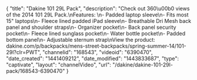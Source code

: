 {
    "title": "Dakine 101 29L Pack",
    "description": "Check out 360\u00b0 views of the 2014 101 29L Pack.\nFeatures: \n- Padded laptop sleeve\n- Fits most 15\" laptops\n- Fleece lined padded iPad sleeve\n- Breathable Dri Mesh back panel and shoulder straps\n- Organizer pocket\n- Back panel security pocket\n- Fleece lined sunglass pocket\n- Water bottle pocket\n- Padded bottom panel\n- Adjustable sternum strap\nView the product: dakine.com\/p\/backpacks\/mens-street-backpacks\/spring-summer-14\/101-29l?clr=PWT",
    "channelid": "168543",
    "videoid": "6390470",
    "date_created": "1441409212",
    "date_modified": "1443833687",
    "type": "captivate",
    "layout": "channelVideo",
    "url": "\/dakine\/dakine-101-29l-pack\/168543-6390470"
}